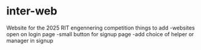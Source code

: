 # inter-web
Website for the 2025 RIT engennering competition
things to add
-websites open on login page
-small button for signup page
-add choice of helper or manager in signup
